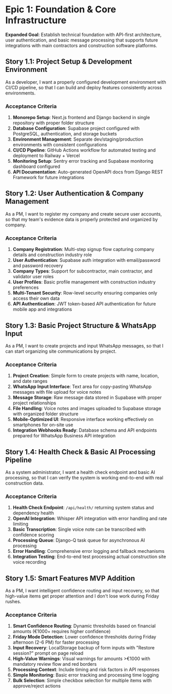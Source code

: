 # Epic 1: Foundation & Core Infrastructure

**Expanded Goal**: Establish technical foundation with API-first architecture, user authentication, and basic message processing that supports future integrations with main contractors and construction software platforms.

## Story 1.1: Project Setup & Development Environment
As a developer,
I want a properly configured development environment with CI/CD pipeline,
so that I can build and deploy features consistently across environments.

### Acceptance Criteria
1. **Monorepo Setup**: Next.js frontend and Django backend in single repository with proper folder structure
2. **Database Configuration**: Supabase project configured with PostgreSQL, authentication, and storage buckets
3. **Environment Management**: Separate dev/staging/production environments with consistent configurations
4. **CI/CD Pipeline**: GitHub Actions workflow for automated testing and deployment to Railway + Vercel
5. **Monitoring Setup**: Sentry error tracking and Supabase monitoring dashboard configured
6. **API Documentation**: Auto-generated OpenAPI docs from Django REST Framework for future integrations

## Story 1.2: User Authentication & Company Management
As a PM,
I want to register my company and create secure user accounts,
so that my team's evidence data is properly protected and organized by company.

### Acceptance Criteria
1. **Company Registration**: Multi-step signup flow capturing company details and construction industry role
2. **User Authentication**: Supabase auth integration with email/password and password recovery
3. **Company Types**: Support for subcontractor, main contractor, and validator user roles
4. **User Profiles**: Basic profile management with construction industry preferences
5. **Multi-Tenant Security**: Row-level security ensuring companies only access their own data
6. **API Authentication**: JWT token-based API authentication for future mobile app and integrations

## Story 1.3: Basic Project Structure & WhatsApp Input
As a PM,
I want to create projects and input WhatsApp messages,
so that I can start organizing site communications by project.

### Acceptance Criteria
1. **Project Creation**: Simple form to create projects with name, location, and date ranges
2. **WhatsApp Input Interface**: Text area for copy-pasting WhatsApp messages with file upload for voice notes
3. **Message Storage**: Raw message data stored in Supabase with proper project relationships
4. **File Handling**: Voice notes and images uploaded to Supabase storage with organized folder structure
5. **Mobile-Optimized UI**: Responsive interface working effectively on smartphones for on-site use
6. **Integration Webhooks Ready**: Database schema and API endpoints prepared for WhatsApp Business API integration

## Story 1.4: Health Check & Basic AI Processing Pipeline
As a system administrator,
I want a health check endpoint and basic AI processing,
so that I can verify the system is working end-to-end with real construction data.

### Acceptance Criteria
1. **Health Check Endpoint**: `/api/health/` returning system status and dependency health
2. **OpenAI Integration**: Whisper API integration with error handling and rate limiting
3. **Basic Transcription**: Single voice note can be transcribed with confidence scoring
4. **Processing Queue**: Django-Q task queue for asynchronous AI processing
5. **Error Handling**: Comprehensive error logging and fallback mechanisms
6. **Integration Testing**: End-to-end test processing actual construction site voice recording

## Story 1.5: Smart Features MVP Addition
As a PM,
I want intelligent confidence routing and input recovery,
so that high-value items get proper attention and I don't lose work during Friday rushes.

### Acceptance Criteria
1. **Smart Confidence Routing**: Dynamic thresholds based on financial amounts (€1000+ requires higher confidence)
2. **Friday Mode Detection**: Lower confidence thresholds during Friday afternoon (2-6 PM) for faster processing
3. **Input Recovery**: LocalStorage backup of form inputs with "Restore session?" prompt on page reload
4. **High-Value Warnings**: Visual warnings for amounts >€1000 with mandatory review flow and red borders
5. **Processing Context**: Include timing and risk factors in API responses
6. **Simple Monitoring**: Basic error tracking and processing time logging
7. **Bulk Selection**: Simple checkbox selection for multiple items with approve/reject actions
